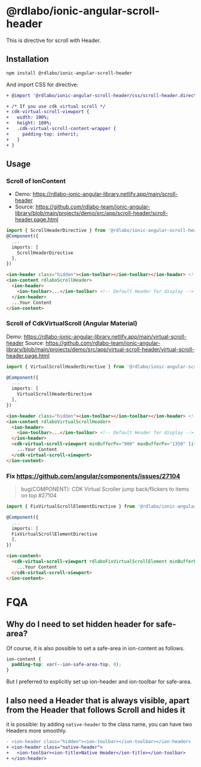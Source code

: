 # @rdlabo/ionic-angular-scroll-header

This is directive for scroll with Header.

## Installation

```bash
npm install @rdlabo/ionic-angular-scroll-header
```

And import CSS for directive:
```diff
+ @import '@rdlabo/ionic-angular-scroll-header/css/scroll-header.directive.css';

+ /* If you use cdk virtual scroll */
+ cdk-virtual-scroll-viewport {
+   width: 100%;
+   height: 100%;
+   .cdk-virtual-scroll-content-wrapper {
+     padding-top: inherit;
+   }
+ }
```

## Usage

### Scroll of IonContent

- Demo: https://rdlabo-ionic-angular-library.netlify.app/main/scroll-header
- Source: https://github.com/rdlabo-team/ionic-angular-library/blob/main/projects/demo/src/app/scroll-header/scroll-header.page.html

```ts
import { ScrollHeaderDirective } from '@rdlabo/ionic-angular-scroll-header';
@Component({
  ...
  imports: [
    ScrollHeaderDirective
  ],
})
```

```html
<ion-header class="hidden"><ion-toolbar></ion-toolbar></ion-header> <!-- set hidden header for safe-area -->
<ion-content rdlaboScrollHeader>
  <ion-header>
    <ion-toolbar>...</ion-toolbar> <!-- Default Header for display -->
  </ion-header>
  ...Your Content
</ion-content>
```

### Scroll of CdkVirtualScroll (Angular Material)

Demo: https://rdlabo-ionic-angular-library.netlify.app/main/virtual-scroll-header
Source: https://github.com/rdlabo-team/ionic-angular-library/blob/main/projects/demo/src/app/virtual-scroll-header/virtual-scroll-header.page.html

```ts
import { VirtualScrollHeaderDirective } from '@rdlabo/ionic-angular-scroll-header';

@Component({
  ...
  imports: [
    VirtualScrollHeaderDirective
  ],
})
```

```html
<ion-header class="hidden"><ion-toolbar></ion-toolbar></ion-header> <!-- set hidden header for safe-area -->
<ion-content rdlaboVirtualScrollHeader>
  <ion-header>
    <ion-toolbar>...</ion-toolbar> <!-- Default Header for display -->
  </ion-header>
  <cdk-virtual-scroll-viewport minBufferPx="900" maxBufferPx="1350" [itemSize]="44" class="ion-content-scroll-host">
    ...Your Content
  </cdk-virtual-scroll-viewport>
</ion-content>
```

### Fix https://github.com/angular/components/issues/27104

> bug(COMPONENT): CDK Virtual Scroller jump back/flickers to items on top #27104

```ts
import { FixVirtualScrollElementDirective } from '@rdlabo/ionic-angular-scroll-header';

@Component({
  ...
  imports: [
  FixVirtualScrollElementDirective
  ],
})
```

```html
<ion-content>
  <cdk-virtual-scroll-viewport rdlaboFixVirtualScrollElement minBufferPx="900" maxBufferPx="1350" [itemSize]="44" class="ion-content-scroll-host">
    ...Your Content
  </cdk-virtual-scroll-viewport>
</ion-content>
```

# FQA
## Why do I need to set hidden header for safe-area?
Of course, it is also possible to set a safe-area in ion-content as follows.

```css
ion-content {
  padding-top: var(--ion-safe-area-top, 0);
}
```

But I preferred to explicitly set up ion-header and ion-toolbar for safe-area.

## I also need a Header that is always visible, apart from the Header that follows Scroll and hides it

it is possible: by adding `native-header` to the class name, you can have two Headers more smoothly.

```diff
- <ion-header class="hidden"><ion-toolbar></ion-toolbar></ion-header>
+ <ion-header class="native-header">
+   <ion-toolbar><ion-title>Native Header</ion-title></ion-toolbar>
+ </ion-header>
```
